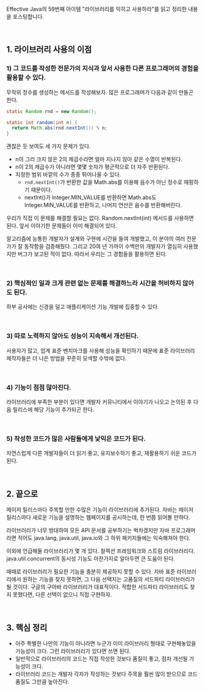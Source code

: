 Effective Java의  59번째 아이템 "라이브러리를 익히고 사용하라"를 읽고 정리한 내용을 포스팅합니다.

<br>

## 1. 라이브러리 사용의 이점

### 1) 그 코드를 작성한 전문가의 지식과 앞서 사용한 다른 프로그래머의 경험을 활용할 수 있다.

무작위 정수를 생성하는 메서드를 작성해보자. 많은 프로그래머가 다음과 같이 만들곤 한다. 

```java
static Random rnd = new Random();

static int random(int n) {
  return Math.abs(rnd.nextInt()) % n;
}
```

괜찮은 듯 보여도 세 가지 문제가 있다.

* n이 그리 크지 않은 2의 제곱수라면 얼마 지나지 않아 같은 수열이 반복된다.
* n이 2의 제곱수가 아니라면 몇몇 숫자가 평군적으로 더 자주 반환된다.
* 지정한 범위 바깥의 수가 종종 튀어나올 수 있다.
  * `rnd.nextInt()`가 반환한 값을 Math.abs를 이용해 음수가 아닌 정수로 매핑하기 때문이다.
  * nextInt()가 Integer.MIN_VALUE를 반환하면 Math.abs도 Integer.MIN_VALUE를 반환하고, 나머지 연산은 음수를 반환해버린다.

우리가 직접 이 문제를 해결할 필요는 없다. Random.nextInt(int) 메서드를 사용하면 된다. 앞서 이야기한 문제들이 이미 해결되어 있다. 

알고리즘에 능통한 개발자가 설계와 구현에 시간을 들여 개발했고, 이 분야의 여러 전문가가 잘 동작함을 검증해줬다. 그리고 20여 년 가까이 수백만의 개발자가 열심히 사용했지만 버그가 보고된 적이 없다. 따라서 우리는 그 경험들을 활용하면 된다.

<br>

### 2) 핵심적인 일과 크게 관련 없는 문제를 해결하느라 시간을 허비하지 않아도 된다.

하부 공사에는 신경을 덜고 애플리케이션 기능 개발에 집중할 수 있다.

<br>

### 3) 따로 노력하지 않아도 성능이 지속해서 개선된다.

사용자가 많고, 업계 표준 벤치마크를 사용해 성능을 확인하기 때문에 표준 라이브러리 제작자들은 더 나은 방법을 꾸준히 모색할 수밖에 없다.

<br>

### 4) 기능이 점점 많아진다.

라이브러리에 부족한 부분이 있다면 개발자 커뮤니티에서 이야기가 나오고 논의된 후 다음 릴리스에 해당 기능이 추가되곤 한다.

<br>

### 5) 작성한 코드가 많은 사람들에게 낯익은 코드가 된다.

자연스럽게 다른 개발자들이 더 읽기 좋고, 유지보수하기 좋고, 재활용하기 쉬운 코드가 된다.

<br>

## 2. 끝으로

메이저 릴리스마다 주목할 만한 수많은 기능이 라이브러리에 추가된다. 자바는 메이저 릴리스마다 새로운 기능을 설명하는 웹페이지를 공시하는데, 한 번쯤 읽어볼 만하다.

라이브러리가 너무 방대하여 모든 API 문서를 공부하기는 벅차겠지만 자바 프로그래머라면 적어도 java.lang, java.util, java.io와 그 하위 패키지들에는 익숙해져야 한다.

이외에 언급해둘 라이브러리가 몇 개 있다. 컬렉션 프레임워크와 스트림 라이브러리다. java.util.concurrent의 동시성 기능도 마찬가지로 알아두면 큰 도움이 된다.

때때로 라이브러리가 필요한 기능을 충분히 제공하지 못할 수 있다. 자바 표준 라이브러리에서 원하는 기능을 찾지 못하면, 그 다음 선택지는 고품질의 서드파티 라이브러리가 될 것이다. 구글의 구아바 라이브러리가 대표적이다. 적합한 서드파티 라이브러리도 찾지 못했다면, 다른 선택이 없으니 직접 구현하자.

<br>

## 3. 핵심 정리

* 아주 특별한 나만의 기능이 아니라면 누군가 이미 라이브러리 형태로 구현해놓았을 가능성이 크다. 그런 라이브러리가 있다면 쓰면 된다.
* 일반적으로 라이브러리의 코드는 직접 작성한 것보다 품질이 좋고, 점차 개선될 가능성이 크다.
* 라이브러리 코드는 개발자 각자가 작성하는 것보다 주목을 훨씬 많이 받으므로 코드 품질도 그만큼 높아진다.
